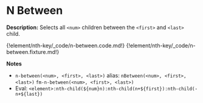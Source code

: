 # N Between

__Description:__ Selects all `<num>` children between the `<first>` and `<last>` child.

{!element/nth-key/_code/n-between.code.md!}
{!element/nth-key/_code/n-between.fixture.md!}

__Notes__

+ `n-between(<num>, <first>, <last>)` alias: `nBetween(<num>, <first>, <last>)` <span data-nbsp="3"></span> `fm-n-between(<num>, <first>, <last>)`
+ Eval: `<element>:nth-child(${num}n):nth-child(n+${first}):nth-child(-n+${last})`

<div class="cf"></div>
<div class="end"></div>

